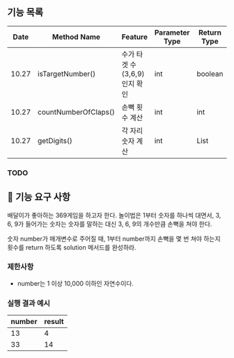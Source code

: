## 기능 목록

| Date  | Method Name          | Feature             | Parameter Type | Return Type | Progress         |
|-------|----------------------|---------------------|----------------|-------------|------------------|
| 10.27 | isTargetNumber()     | 수가 타겟 수(3,6,9)인지 확인 | int            | boolean     | committed        |
| 10.27 | countNumberOfClaps() | 손뼉 횟수 계산            | int            | int         | committed |
| 10.27 | getDigits()          | 각 자리 숫자 계산          | int            | List        | work in progress |

### TODO

## 🚀 기능 요구 사항

배달이가 좋아하는 369게임을 하고자 한다. 놀이법은 1부터 숫자를 하나씩 대면서, 3, 6, 9가 들어가는 숫자는 숫자를 말하는 대신 3, 6, 9의 개수만큼 손뼉을 쳐야 한다.

숫자 number가 매개변수로 주어질 때, 1부터 number까지 손뼉을 몇 번 쳐야 하는지 횟수를 return 하도록 solution 메서드를 완성하라.

### 제한사항

- number는 1 이상 10,000 이하인 자연수이다.

### 실행 결과 예시

| number | result |
| --- | --- |
| 13 | 4 |
| 33 | 14 |

